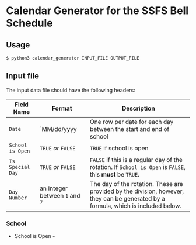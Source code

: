 # Calendar Generator for the SSFS Bell Schedule

## Usage

```
$ python3 calendar_generator INPUT_FILE OUTPUT_FILE
```

## Input file

The input data file should have the following headers:

| **Field Name** | **Format** | **Description** |
|----------------|------------|-----------------|
| `Date`         | `MM/dd/yyyy | One row per date for each day between the start and end of school |
| `School is Open` | `TRUE` *or* `FALSE` | `TRUE` if school is open |
| `Is Special Day` | `TRUE` *or* `FALSE` | `FALSE` if this is a regular day of the rotation. If `School is Open` is `FALSE`, this **must** be `TRUE`. |
| `Day Number` | an Integer between `1` and `7` | The day of the rotation. These are provided by the division, however, they can be generated by a formula, which is included below. |

### School 
- School is Open - 
